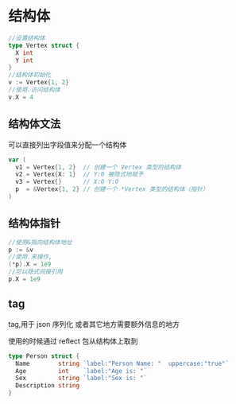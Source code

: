 # 结构体

```go
//设置结构体
type Vertex struct {
  X int
  Y int
}
//结构体初始化
v := Vertex{1, 2}
//使用.访问结构体
v.X = 4
```

## 结构体文法

可以直接列出字段值来分配一个结构体

```go
var (
  v1 = Vertex{1, 2}  // 创建一个 Vertex 类型的结构体
  v2 = Vertex{X: 1}  // Y:0 被隐式地赋予
  v3 = Vertex{}      // X:0 Y:0
  p  = &Vertex{1, 2} // 创建一个 *Vertex 类型的结构体（指针）
)
```

## 结构体指针

```go
//使用&指向结构体地址
p := &v
//使用.来操作,
(*p).X = 1e9
//可以隐式间接引用
p.X = 1e9
```

## tag

tag,用于 json 序列化 或者其它地方需要额外信息的地方

使用的时候通过 reflect 包从结构体上取到

```go
type Person struct {
  Name        string `label:"Person Name: "  uppercase:"true"`
  Age         int    `label:"Age is: "`
  Sex         string `label:"Sex is: "`
  Description string
}
```
